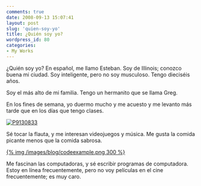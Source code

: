 ```yaml
---
comments: true
date: 2008-09-13 15:07:41
layout: post
slug: 'quien-soy-yo'
title: ¿Quién soy yo?
wordpress_id: 80
categories:
- My Works
---
```





¿Quién soy yo? En español, me llamo Esteban. Soy de Illinois; conozco buena mi ciudad. Soy inteligente, pero no soy musculoso. Tengo dieciséis años.




Soy el más alto de mi familia. Tengo un hermanito que se llama Greg.







En los fines de semana, yo duermo mucho y me acuesto y me levanto más tarde que en los días que tengo clases.




[![P9130833](http://farm4.static.flickr.com/3087/2854473106_a407d0d500.jpg)](http://www.flickr.com/photos/couchpotato99/2854473106/)







Sé tocar la flauta, y me interesan videojuegos y música. Me gusta la comida picante menos que la comida sabrosa.




[{% img /images/blog/codeexample.png 300 %}](/images/blog/codeexample.png)




Me fascinan las computadoras, y sé escribir programas de computadora. Estoy en línea frecuentemente, pero no voy películas en el cine frecuentemente; es muy caro.









